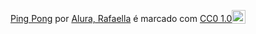 <p xmlns:cc="http://creativecommons.org/ns#" xmlns:dct="http://purl.org/dc/terms/"><a property="dct:title" rel="cc:attributionURL" href="https://pingolitos.github.io/js-pong/">Ping Pong</a> por <a rel="cc:attributionURL dct:creator" property="cc:attributionName" href="https://github.com/Pingolitos">Alura, Rafaella</a> é marcado com <a href="https://creativecommons.org/publicdomain/zero/1.0/?ref=chooser-v1" target="_blank" rel=" licença noopener noreferrer" style="display:inline-block;" >CC0 1.0<img style="altura:22px!importante; margem-esquerda: 3px; vertical-align:text-bottom;" src="https://mirrors.creativecommons.org/presskit/icons/cc.svg?ref=chooser-v1" alt=""><img style="height:22px!important; margem-esquerda: 3px; vertical-align:text-bottom;" src="https://mirrors.creativecommons.org/presskit/icons/zero.svg?ref=chooser-v1" alt=""></a></p>
